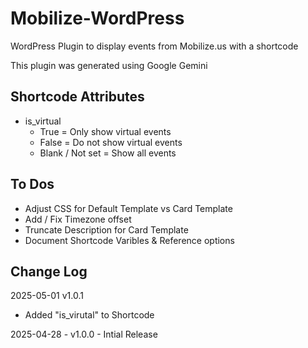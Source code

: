 # Mobilize-WordPress
WordPress Plugin to display events from Mobilize.us with a shortcode

This plugin was generated using Google Gemini

## Shortcode Attributes
* is_virtual
  * True = Only show virtual events
  * False = Do not show virtual events
  * Blank / Not set = Show all events   

## To Dos
* Adjust CSS for Default Template vs Card Template
* Add / Fix Timezone offset
* Truncate Description for Card Template
* Document Shortcode Varibles & Reference options 


## Change Log

2025-05-01 v1.0.1
* Added "is_virutal" to Shortcode

2025-04-28 - v1.0.0 - Intial Release
